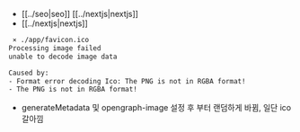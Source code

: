 - [[../seo|seo]] [[../nextjs|nextjs]]
- [[../nextjs|nextjs]]
```sh 
 ⨯ ./app/favicon.ico
Processing image failed
unable to decode image data

Caused by:
- Format error decoding Ico: The PNG is not in RGBA format!
- The PNG is not in RGBA format!
```
- generateMetadata 및 opengraph-image 설정 후 부터 랜덤하게 바뀜, 일단 ico 갈아낌
